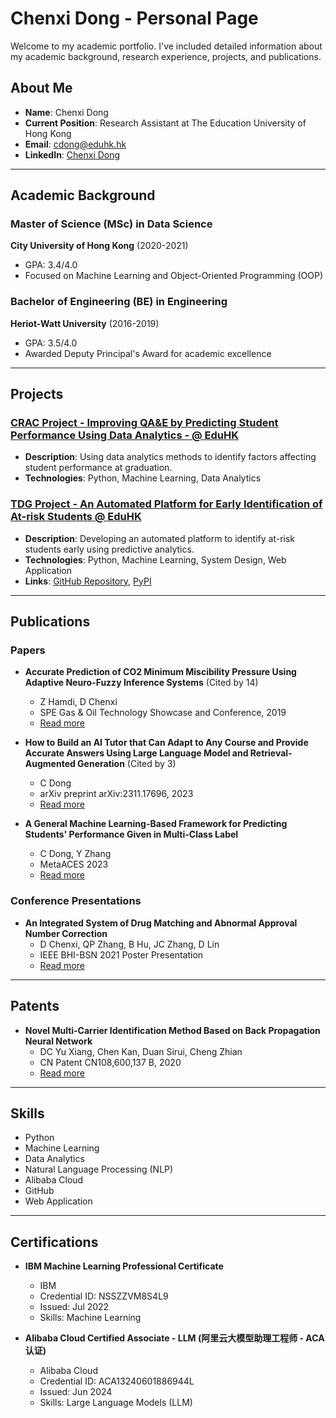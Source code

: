 # Chenxi Dong - Personal Page

Welcome to my academic portfolio. I've included detailed information about my academic background, research experience, projects, and publications.

## About Me

- **Name**: Chenxi Dong
- **Current Position**: Research Assistant at The Education University of Hong Kong
- **Email**: [cdong@eduhk.hk](mailto:cdong@eduhk.hk)
- **LinkedIn**: [Chenxi Dong](https://www.linkedin.com/in/chenxi-d-263324227/)

---

## Academic Background

### Master of Science (MSc) in Data Science
**City University of Hong Kong** (2020-2021)
- GPA: 3.4/4.0
- Focused on Machine Learning and Object-Oriented Programming (OOP)

### Bachelor of Engineering (BE) in Engineering
**Heriot-Watt University** (2016-2019)
- GPA: 3.5/4.0
- Awarded Deputy Principal's Award for academic excellence

---

## Projects

### [CRAC Project - Improving QA&E by Predicting Student Performance Using Data Analytics - @ EduHK](https://www.lttc.eduhk.hk/events/20240410_2/)
- **Description**: Using data analytics methods to identify factors affecting student performance at graduation.
- **Technologies**: Python, Machine Learning, Data Analytics

### [TDG Project - An Automated Platform for Early Identification of At-risk Students @ EduHK](https://app.lib.eduhk.hk/tl/node/407)
- **Description**: Developing an automated platform to identify at-risk students early using predictive analytics.
- **Technologies**: Python, Machine Learning, System Design, Web Application
- **Links**: [GitHub Repository](https://github.com/098765d/dualPredictor), [PyPI](https://pypi.org/project/dualPredictor/)

---

## Publications

### Papers
- **Accurate Prediction of CO2 Minimum Miscibility Pressure Using Adaptive Neuro-Fuzzy Inference Systems** (Cited by 14)
  - Z Hamdi, D Chenxi
  - SPE Gas & Oil Technology Showcase and Conference, 2019
  - [Read more](https://onepetro.org/SPEGOTS/proceedings-abstract/19GOTS/2-19GOTS/219885)

- **How to Build an AI Tutor that Can Adapt to Any Course and Provide Accurate Answers Using Large Language Model and Retrieval-Augmented Generation** (Cited by 3)
  - C Dong
  - arXiv preprint arXiv:2311.17696, 2023
  - [Read more](https://arxiv.org/abs/2311.17696)

- **A General Machine Learning-Based Framework for Predicting Students' Performance Given in Multi-Class Label**
  - C Dong, Y Zhang
  - MetaACES 2023
  - [Read more](https://www.eduhk.hk/metaaces2023/download/MetaACES%202023-Proceedings.pdf)

### Conference Presentations
- **An Integrated System of Drug Matching and Abnormal Approval Number Correction**
  - D Chenxi, QP Zhang, B Hu, JC Zhang, D Lin
  - IEEE BHI-BSN 2021 Poster Presentation
  - [Read more](https://docs.google.com/presentation/d/1Yv-vgErBwZpsDU6caslx5lfWU0TXFe8u/edit?usp=sharing&ouid=103405228218175523912&rtpof=true&sd=true)

---

## Patents
- **Novel Multi-Carrier Identification Method Based on Back Propagation Neural Network**
  - DC Yu Xiang, Chen Kan, Duan Sirui, Cheng Zhian
  - CN Patent CN108,600,137 B, 2020
  - [Read more](https://patents.google.com/patent/CN108600137B/en)

---

## Skills

<ul class="skill-list">
  <li>Python</li>
  <li>Machine Learning</li>
  <li>Data Analytics</li>
  <li>Natural Language Processing (NLP)</li>
  <li>Alibaba Cloud</li>
  <li>GitHub</li>
  <li>Web Application</li>
</ul>

---

## Certifications

- **IBM Machine Learning Professional Certificate**
  - IBM
  - Credential ID: NSSZZVM8S4L9
  - Issued: Jul 2022
  - Skills: Machine Learning

- **Alibaba Cloud Certified Associate - LLM (阿里云大模型助理工程师 - ACA认证)**
  - Alibaba Cloud
  - Credential ID: ACA13240601886944L
  - Issued: Jun 2024
  - Skills: Large Language Models (LLM)
